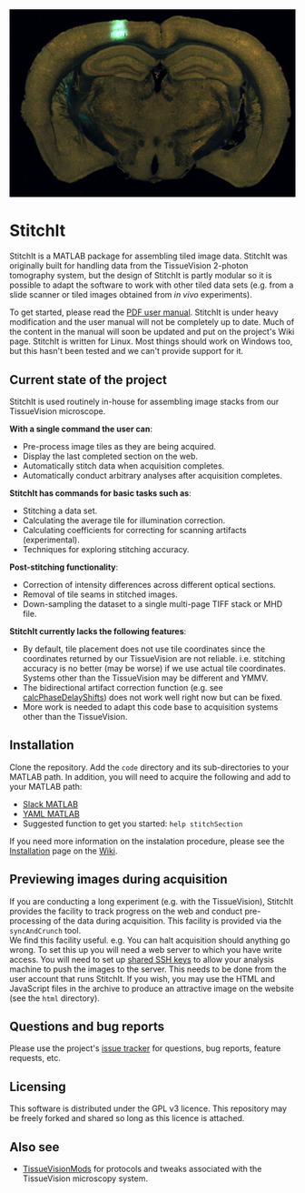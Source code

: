 <img src="https://github.com/BaselLaserMouse/StitchIt/blob/gh-pages/images/rgb_brain_example.jpg" />

# StitchIt

StitchIt is a MATLAB package for assembling tiled image data. StitchIt was originally built for handling data from the TissueVision 2-photon tomography system, but the design of StitchIt is partly modular so it is possible to adapt the software to work with other tiled data sets (e.g. from a slide scanner or tiled images obtained from *in vivo* experiments).

To get started, please read the [PDF user manual](http://mouse.vision/st_manual_161122.pdf).
StitchIt is under heavy modification and the user manual will not be completely up to date.
Much of the content in the manual will soon be updated and put on the project's Wiki page.
StitchIt is written for Linux. 
Most things should work on Windows too, but this hasn't been tested and we can't provide support for it.


## Current state of the project
StitchIt is used routinely in-house for assembling image stacks from our TissueVision microscope. 

**With a single command the user can**:

- Pre-process image tiles as they are being acquired.
- Display the last completed section on the web.
- Automatically stitch data when acquisition completes. 
- Automatically conduct arbitrary analyses after acquisition completes.

**StitchIt has commands for basic tasks such as**:

- Stitching a data set.
- Calculating the average tile for illumination correction.
- Calculating coefficients for correcting for scanning artifacts (experimental).
- Techniques for exploring stitching accuracy. 


**Post-stitching functionality**:

- Correction of intensity differences across different optical sections.
- Removal of tile seams in stitched images.
- Down-sampling the dataset to a single multi-page TIFF stack or MHD file. 


**StitchIt currently lacks the following features**:

- By default, tile placement does not use tile coordinates since the coordinates returned by our TissueVision are not reliable. i.e. stitching accuracy is no better (may be worse) if we use actual tile coordinates. Systems other than the TissueVision may be different and YMMV. 
- The bidirectional artifact correction function (e.g. see [calcPhaseDelayShifts](https://github.com/BaselLaserMouse/StitchIt/blob/master/code/artifactCorrection/calcPhaseDelayShifts.m)) does not work well right now but can be fixed.
- More work is needed to adapt this code base to acquisition systems other than the TissueVision. 


## Installation

Clone the repository. Add the ``code`` directory and its sub-directories to your MATLAB path. In addition, you will need
to acquire the following and add to your MATLAB path:

- [Slack MATLAB](https://github.com/DylanMuir/SlackMatlab)
- [YAML MATLAB](https://github.com/raacampbell/yamlmatlab)
- Suggested function to get you started: ``help stitchSection``

If you need more information on the instalation procedure, please see the [Installation](https://github.com/BaselLaserMouse/StitchIt/wiki/Installation) page on the [Wiki](https://github.com/BaselLaserMouse/StitchIt/wiki).

## Previewing images during acquisition

If you are conducting a long experiment (e.g. with the TissueVision), StitchIt provides the facility to track progress
on the web and conduct pre-processing of the data during acquisition. 
This facility is provided via the ``syncAndCrunch`` tool.  
We find this facility useful. e.g. You can halt acquisition should anything go wrong. 
To set this up you will need a web server to which you have write access. You will need to set up [shared SSH keys](https://www.digitalocean.com/community/tutorials/how-to-set-up-ssh-keys--2) to allow your analysis machine to push the images to the server. This needs to be done from the user account that runs StitchIt. If you wish, you may use the HTML and JavaScript files in the archive to produce an attractive image on the website (see the ```html``` directory).


## Questions and bug reports
Please use the project's [issue tracker](https://github.com/BaselLaserMouse/StitchIt/issues) for questions, bug reports, feature requests, etc.


## Licensing 
This software is distributed under the GPL v3 licence. This repository may be freely forked and shared so long as this licence is attached.

## Also see
- [TissueVisionMods](https://github.com/BaselLaserMouse/TissueVisionMods) for protocols and tweaks associated with the TissueVision microscopy system. 
